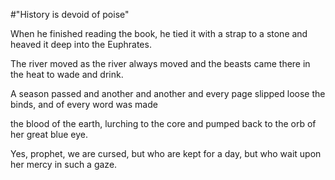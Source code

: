 #"History is devoid of poise"

When he finished reading the book, he tied it with a strap
to a stone and heaved it deep into the Euphrates.

The river moved as the river always moved
and the beasts came there in the heat to wade and drink.

A season passed and another and another and every page
slipped loose the binds, and of every word was made

the blood of the earth, lurching to the core
and pumped back to the orb of her great blue eye.

Yes, prophet, we are cursed, but who are kept for a day,
but who wait upon her mercy in such a gaze.